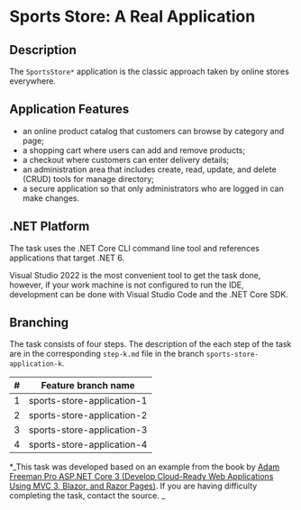 # Sports Store: A Real Application

## Description

The `SportsStore*` application is the classic approach taken by online stores everywhere.

## Application Features

- an online product catalog that customers can browse by category and page;
- a shopping cart where users can add and remove products;
- a checkout where customers can enter delivery details;
- an administration area that includes create, read, update, and delete (CRUD) tools for manage directory;
- a secure application so that only administrators who are logged in can make changes.

## .NET Platform
The task uses the .NET Core CLI command line tool and references applications that target .NET 6.

Visual Studio 2022 is the most convenient tool to get the task done, however, if your work machine is not configured to run the IDE, development can be done with Visual Studio Code and the .NET Core SDK.

## Branching

The task consists of four steps. The description of the each step of the task are in the corresponding `step-k.md` file in the branch `sports-store-application-k`.

| # | Feature branch name | 
| ------ | ------ |
| 1 | sports-store-application-1 |
| 2 | sports-store-application-2 |
| 3 | sports-store-application-3 |
| 4 | sports-store-application-4 |


 *_This task was developed based on an example from the book by [Adam Freeman Pro ASP.NET Core 3 (Develop Cloud-Ready Web Applications Using MVC 3, Blazor, and Razor Pages)](https://www.amazon.com/Pro-ASP-NET-Core-Cloud-Ready-Applications/dp/1484254392). If you are having difficulty completing the task, contact the source. _
